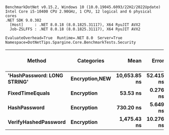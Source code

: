 ```

BenchmarkDotNet v0.15.2, Windows 10 (10.0.19045.6093/22H2/2022Update)
Intel Core i5-10400 CPU 2.90GHz, 1 CPU, 12 logical and 6 physical cores
.NET SDK 9.0.302
  [Host]     : .NET 8.0.18 (8.0.1825.31117), X64 RyuJIT AVX2
  Job-ZSLFFS : .NET 8.0.18 (8.0.1825.31117), X64 RyuJIT AVX2

EvaluateOverhead=True  Runtime=.NET 8.0  Server=True  
Namespace=DotNetTips.Spargine.Core.BenchmarkTests.Security  

```
| Method                      | Categories         | Mean         | Error     | StdDev    | StdErr    | Min          | Q1           | Median       | Q3           | Max          | Op/s         | CI99.9% Margin | Iterations | Kurtosis | MValue | Skewness | Rank | LogicalGroup | Baseline | Gen0   | Code Size | Completed Work Items | Lock Contentions | Exceptions | Allocated |
|---------------------------- |------------------- |-------------:|----------:|----------:|----------:|-------------:|-------------:|-------------:|-------------:|-------------:|-------------:|---------------:|-----------:|---------:|-------:|---------:|-----:|------------- |--------- |-------:|----------:|---------------------:|-----------------:|-----------:|----------:|
| **&#39;HashPassword: LONG STRING&#39;** | **Encryption,**NEW**** | **10,653.85 ns** | **52.415 ns** | **46.464 ns** | **12.418 ns** | **10,561.48 ns** | **10,633.38 ns** | **10,668.97 ns** | **10,684.04 ns** | **10,715.96 ns** |     **93,862.7** |      **0.7910 ns** |      **14.00** |    **2.105** |  **2.000** |  **-0.6309** |    **4** | *****            | **No**       | **0.0153** |     **350 B** |                    **-** |                **-** |          **-** |    **2320 B** |
| **FixedTimeEquals**             | **Encryption**         |     **53.53 ns** |  **0.276 ns** |  **0.258 ns** |  **0.067 ns** |     **53.03 ns** |     **53.37 ns** |     **53.54 ns** |     **53.63 ns** |     **54.03 ns** | **18,681,465.2** |      **7.4666 ns** |      **15.00** |    **2.672** |  **2.000** |   **0.2995** |    **1** | *****            | **No**       | **0.0007** |     **604 B** |                    **-** |                **-** |          **-** |      **64 B** |
| **HashPassword**                | **Encryption**         |    **730.20 ns** |  **5.649 ns** |  **5.284 ns** |  **1.364 ns** |    **719.89 ns** |    **728.24 ns** |    **730.82 ns** |    **733.72 ns** |    **737.69 ns** |  **1,369,488.8** |      **6.8179 ns** |      **15.00** |    **2.101** |  **2.000** |  **-0.5004** |    **2** | *****            | **No**       | **0.0038** |     **356 B** |                    **-** |                **-** |          **-** |     **400 B** |
| **VerifyHashedPassword**        | **Encryption**         |  **1,475.43 ns** | **10.276 ns** |  **9.612 ns** |  **2.482 ns** |  **1,457.16 ns** |  **1,469.28 ns** |  **1,475.13 ns** |  **1,480.79 ns** |  **1,492.58 ns** |    **677,767.0** |      **6.2591 ns** |      **15.00** |    **2.195** |  **2.000** |  **-0.0712** |    **3** | *****            | **No**       | **0.0076** |   **1,181 B** |                    **-** |                **-** |          **-** |     **776 B** |
